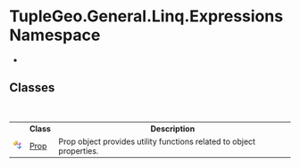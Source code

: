 # TupleGeo.General.Linq.Expressions Namespace
 

-


## Classes
&nbsp;<table><tr><th></th><th>Class</th><th>Description</th></tr><tr><td>![Public class](media/pubclass.gif "Public class")</td><td><a href="T_TupleGeo_General_Linq_Expressions_Prop">Prop</a></td><td>
Prop object provides utility functions related to object properties.</td></tr></table>&nbsp;
